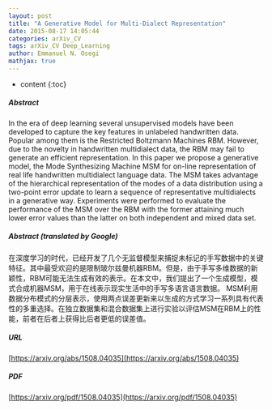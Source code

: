 ```yaml
---
layout: post
title: "A Generative Model for Multi-Dialect Representation"
date: 2015-08-17 14:05:44
categories: arXiv_CV
tags: arXiv_CV Deep_Learning
author: Emmanuel N. Osegi
mathjax: true
---
```


* content
{:toc}

##### Abstract
In the era of deep learning several unsupervised models have been developed to capture the key features in unlabeled handwritten data. Popular among them is the Restricted Boltzmann Machines RBM. However, due to the novelty in handwritten multidialect data, the RBM may fail to generate an efficient representation. In this paper we propose a generative model, the Mode Synthesizing Machine MSM for on-line representation of real life handwritten multidialect language data. The MSM takes advantage of the hierarchical representation of the modes of a data distribution using a two-point error update to learn a sequence of representative multidialects in a generative way. Experiments were performed to evaluate the performance of the MSM over the RBM with the former attaining much lower error values than the latter on both independent and mixed data set.

##### Abstract (translated by Google)
在深度学习的时代，已经开发了几个无监督模型来捕捉未标记的手写数据中的关键特征。其中最受欢迎的是限制玻尔兹曼机器RBM。但是，由于手写多维数据的新颖性，RBM可能无法生成有效的表示。在本文中，我们提出了一个生成模型，模式合成机器MSM，用于在线表示现实生活中的手写多语言语言数据。 MSM利用数据分布模式的分层表示，使用两点误差更新来以生成的方式学习一系列具有代表性的多重选择。在独立数据集和混合数据集上进行实验以评估MSM在RBM上的性能，前者在后者上获得比后者更低的误差值。

##### URL
[https://arxiv.org/abs/1508.04035](https://arxiv.org/abs/1508.04035)

##### PDF
[https://arxiv.org/pdf/1508.04035](https://arxiv.org/pdf/1508.04035)

